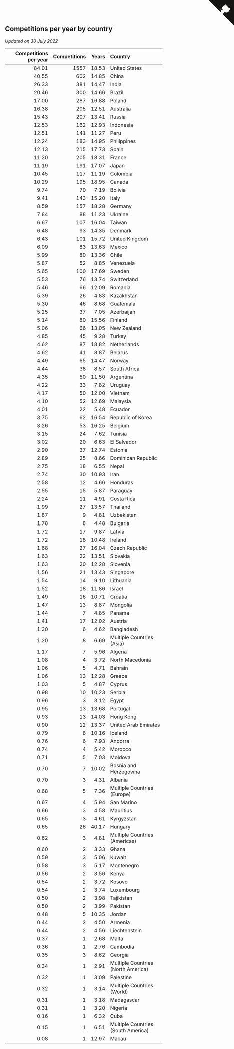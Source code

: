 ## Competitions per year by country

*Updated on 30 July 2022*

| Competitions per year | Competitions | Years | Country |
| ---: | ---: | ---: | :--- |
| 84.01 | 1557 | 18.53 | United States |
| 40.55 | 602 | 14.85 | China |
| 26.33 | 381 | 14.47 | India |
| 20.46 | 300 | 14.66 | Brazil |
| 17.00 | 287 | 16.88 | Poland |
| 16.38 | 205 | 12.51 | Australia |
| 15.43 | 207 | 13.41 | Russia |
| 12.53 | 162 | 12.93 | Indonesia |
| 12.51 | 141 | 11.27 | Peru |
| 12.24 | 183 | 14.95 | Philippines |
| 12.13 | 215 | 17.73 | Spain |
| 11.20 | 205 | 18.31 | France |
| 11.19 | 191 | 17.07 | Japan |
| 10.45 | 117 | 11.19 | Colombia |
| 10.29 | 195 | 18.95 | Canada |
| 9.74 | 70 | 7.19 | Bolivia |
| 9.41 | 143 | 15.20 | Italy |
| 8.59 | 157 | 18.28 | Germany |
| 7.84 | 88 | 11.23 | Ukraine |
| 6.67 | 107 | 16.04 | Taiwan |
| 6.48 | 93 | 14.35 | Denmark |
| 6.43 | 101 | 15.72 | United Kingdom |
| 6.09 | 83 | 13.63 | Mexico |
| 5.99 | 80 | 13.36 | Chile |
| 5.87 | 52 | 8.85 | Venezuela |
| 5.65 | 100 | 17.69 | Sweden |
| 5.53 | 76 | 13.74 | Switzerland |
| 5.46 | 66 | 12.09 | Romania |
| 5.39 | 26 | 4.83 | Kazakhstan |
| 5.30 | 46 | 8.68 | Guatemala |
| 5.25 | 37 | 7.05 | Azerbaijan |
| 5.14 | 80 | 15.56 | Finland |
| 5.06 | 66 | 13.05 | New Zealand |
| 4.85 | 45 | 9.28 | Turkey |
| 4.62 | 87 | 18.82 | Netherlands |
| 4.62 | 41 | 8.87 | Belarus |
| 4.49 | 65 | 14.47 | Norway |
| 4.44 | 38 | 8.57 | South Africa |
| 4.35 | 50 | 11.50 | Argentina |
| 4.22 | 33 | 7.82 | Uruguay |
| 4.17 | 50 | 12.00 | Vietnam |
| 4.10 | 52 | 12.69 | Malaysia |
| 4.01 | 22 | 5.48 | Ecuador |
| 3.75 | 62 | 16.54 | Republic of Korea |
| 3.26 | 53 | 16.25 | Belgium |
| 3.15 | 24 | 7.62 | Tunisia |
| 3.02 | 20 | 6.63 | El Salvador |
| 2.90 | 37 | 12.74 | Estonia |
| 2.89 | 25 | 8.66 | Dominican Republic |
| 2.75 | 18 | 6.55 | Nepal |
| 2.74 | 30 | 10.93 | Iran |
| 2.58 | 12 | 4.66 | Honduras |
| 2.55 | 15 | 5.87 | Paraguay |
| 2.24 | 11 | 4.91 | Costa Rica |
| 1.99 | 27 | 13.57 | Thailand |
| 1.87 | 9 | 4.81 | Uzbekistan |
| 1.78 | 8 | 4.48 | Bulgaria |
| 1.72 | 17 | 9.87 | Latvia |
| 1.72 | 18 | 10.48 | Ireland |
| 1.68 | 27 | 16.04 | Czech Republic |
| 1.63 | 22 | 13.51 | Slovakia |
| 1.63 | 20 | 12.28 | Slovenia |
| 1.56 | 21 | 13.43 | Singapore |
| 1.54 | 14 | 9.10 | Lithuania |
| 1.52 | 18 | 11.86 | Israel |
| 1.49 | 16 | 10.71 | Croatia |
| 1.47 | 13 | 8.87 | Mongolia |
| 1.44 | 7 | 4.85 | Panama |
| 1.41 | 17 | 12.02 | Austria |
| 1.30 | 6 | 4.62 | Bangladesh |
| 1.20 | 8 | 6.69 | Multiple Countries (Asia) |
| 1.17 | 7 | 5.96 | Algeria |
| 1.08 | 4 | 3.72 | North Macedonia |
| 1.06 | 5 | 4.71 | Bahrain |
| 1.06 | 13 | 12.28 | Greece |
| 1.03 | 5 | 4.87 | Cyprus |
| 0.98 | 10 | 10.23 | Serbia |
| 0.96 | 3 | 3.12 | Egypt |
| 0.95 | 13 | 13.68 | Portugal |
| 0.93 | 13 | 14.03 | Hong Kong |
| 0.90 | 12 | 13.37 | United Arab Emirates |
| 0.79 | 8 | 10.16 | Iceland |
| 0.76 | 6 | 7.93 | Andorra |
| 0.74 | 4 | 5.42 | Morocco |
| 0.71 | 5 | 7.03 | Moldova |
| 0.70 | 7 | 10.02 | Bosnia and Herzegovina |
| 0.70 | 3 | 4.31 | Albania |
| 0.68 | 5 | 7.36 | Multiple Countries (Europe) |
| 0.67 | 4 | 5.94 | San Marino |
| 0.66 | 3 | 4.58 | Mauritius |
| 0.65 | 3 | 4.61 | Kyrgyzstan |
| 0.65 | 26 | 40.17 | Hungary |
| 0.62 | 3 | 4.81 | Multiple Countries (Americas) |
| 0.60 | 2 | 3.33 | Ghana |
| 0.59 | 3 | 5.06 | Kuwait |
| 0.58 | 3 | 5.17 | Montenegro |
| 0.56 | 2 | 3.56 | Kenya |
| 0.54 | 2 | 3.72 | Kosovo |
| 0.54 | 2 | 3.74 | Luxembourg |
| 0.50 | 2 | 3.98 | Tajikistan |
| 0.50 | 2 | 3.99 | Pakistan |
| 0.48 | 5 | 10.35 | Jordan |
| 0.44 | 2 | 4.50 | Armenia |
| 0.44 | 2 | 4.56 | Liechtenstein |
| 0.37 | 1 | 2.68 | Malta |
| 0.36 | 1 | 2.76 | Cambodia |
| 0.35 | 3 | 8.62 | Georgia |
| 0.34 | 1 | 2.91 | Multiple Countries (North America) |
| 0.32 | 1 | 3.09 | Palestine |
| 0.32 | 1 | 3.14 | Multiple Countries (World) |
| 0.31 | 1 | 3.18 | Madagascar |
| 0.31 | 1 | 3.20 | Nigeria |
| 0.16 | 1 | 6.32 | Cuba |
| 0.15 | 1 | 6.51 | Multiple Countries (South America) |
| 0.08 | 1 | 12.97 | Macau |


<a href="https://github.com/jonatanklosko/wca_statistics" class="github-corner" aria-label="View source on Github"><svg width="80" height="80" viewBox="0 0 250 250" style="fill:#151513; color:#fff; position: absolute; top: 0; border: 0; right: 0;" aria-hidden="true"><path d="M0,0 L115,115 L130,115 L142,142 L250,250 L250,0 Z"></path><path d="M128.3,109.0 C113.8,99.7 119.0,89.6 119.0,89.6 C122.0,82.7 120.5,78.6 120.5,78.6 C119.2,72.0 123.4,76.3 123.4,76.3 C127.3,80.9 125.5,87.3 125.5,87.3 C122.9,97.6 130.6,101.9 134.4,103.2" fill="currentColor" style="transform-origin: 130px 106px;" class="octo-arm"></path><path d="M115.0,115.0 C114.9,115.1 118.7,116.5 119.8,115.4 L133.7,101.6 C136.9,99.2 139.9,98.4 142.2,98.6 C133.8,88.0 127.5,74.4 143.8,58.0 C148.5,53.4 154.0,51.2 159.7,51.0 C160.3,49.4 163.2,43.6 171.4,40.1 C171.4,40.1 176.1,42.5 178.8,56.2 C183.1,58.6 187.2,61.8 190.9,65.4 C194.5,69.0 197.7,73.2 200.1,77.6 C213.8,80.2 216.3,84.9 216.3,84.9 C212.7,93.1 206.9,96.0 205.4,96.6 C205.1,102.4 203.0,107.8 198.3,112.5 C181.9,128.9 168.3,122.5 157.7,114.1 C157.9,116.9 156.7,120.9 152.7,124.9 L141.0,136.5 C139.8,137.7 141.6,141.9 141.8,141.8 Z" fill="currentColor" class="octo-body"></path></svg></a><style>.github-corner:hover .octo-arm{animation:octocat-wave 560ms ease-in-out}@keyframes octocat-wave{0%,100%{transform:rotate(0)}20%,60%{transform:rotate(-25deg)}40%,80%{transform:rotate(10deg)}}@media (max-width:500px){.github-corner:hover .octo-arm{animation:none}.github-corner .octo-arm{animation:octocat-wave 560ms ease-in-out}}</style>
